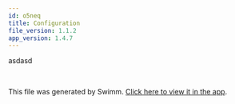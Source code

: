 ```yaml
---
id: o5neq
title: Configuration
file_version: 1.1.2
app_version: 1.4.7
---
```


asdasd

<br/>

This file was generated by Swimm. [Click here to view it in the app](/repos/Z2l0aHViJTNBJTNBaW52ZW50aW8lM0ElM0F2dmVsYw==/docs/o5neq).
